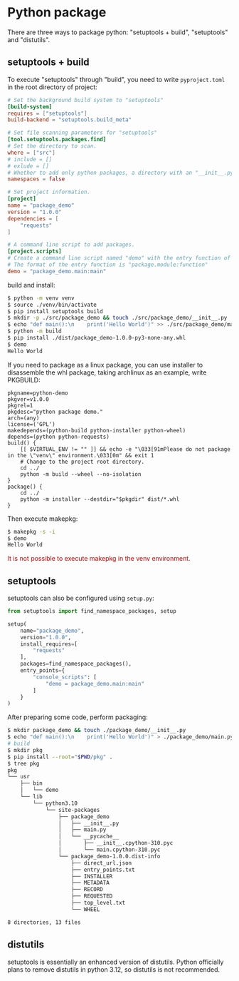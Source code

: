 # Python package

There are three ways to package python: "setuptools + build", "setuptools" and "distutils".

## setuptools + build

To execute "setuptools" through "build", you need to write `pyproject.toml` in the root directory of project:

```toml
# Set the background build system to "setuptools"
[build-system]
requires = ["setuptools"]
build-backend = "setuptools.build_meta"

# Set file scanning parameters for "setuptools"
[tool.setuptools.packages.find]
# Set the directory to scan. 
where = ["src"]
# include = []
# exlude = []
# Whether to add only python packages, a directory with an "__init__.py" file and all files in that directory.
namespaces = false

# Set project information.
[project]
name = "package_demo"
version = "1.0.0"
dependencies = [
    "requests"
]

# A command line script to add packages.
[project.scripts]
# Create a command line script named "demo" with the entry function of the package set to "package_demo.main:main".
# The format of the entry function is "package.module:function"
demo = "package_demo.main:main"
```

build and install:

```bash
$ python -m venv venv
$ source ./venv/bin/activate
$ pip install setuptools build
$ mkdir -p ./src/package_demo && touch ./src/package_demo/__init__.py
$ echo "def main():\n    print('Hello World')" >> ./src/package_demo/main.py
$ python -m build
$ pip install ./dist/package_demo-1.0.0-py3-none-any.whl
$ demo
Hello World
```

If you need to package as a linux package, you can use installer to disassemble the whl package, taking archlinux as an example, write PKGBUILD:

```pkgbuild
pkgname=python-demo
pkgver=v1.0.0
pkgrel=1
pkgdesc="python package demo."
arch=(any)
license=('GPL')
makedepends=(python-build python-installer python-wheel)
depends=(python python-requests)
build() {
    [[ $VIRTUAL_ENV != "" ]] && echo -e "\033[91mPlease do not package in the \"venv\" environment.\033[0m" && exit 1
    # Change to the project root directory.
    cd ../
    python -m build --wheel --no-isolation
}
package() {
    cd ../
    python -m installer --destdir="$pkgdir" dist/*.whl
}
```

Then execute makepkg:

```bash
$ makepkg -s -i
$ demo
Hello World
```

<font color="color">It is not possible to execute makepkg in the venv environment.</font>

## setuptools

setuptools can also be configured using `setup.py`:

```python
from setuptools import find_namespace_packages, setup

setup(
    name="package_demo",
    version="1.0.0",
    install_requires=[
        "requests"
    ],
    packages=find_namespace_packages(),
    entry_points={
        "console_scripts": [
            "demo = package_demo.main:main"
        ]
    }
)
```

After preparing some code, perform packaging:

```bash
$ mkdir package_demo && touch ./package_demo/__init__.py
$ echo "def main():\n    print('Hello World')" > ./package_demo/main.py
# build
$ mkdir pkg
$ pip install --root="$PWD/pkg" .
$ tree pkg
pkg
└── usr
    ├── bin
    │   └── demo
    └── lib
        └── python3.10
            └── site-packages
                ├── package_demo
                │   ├── __init__.py
                │   ├── main.py
                │   └── __pycache__
                │       ├── __init__.cpython-310.pyc
                │       └── main.cpython-310.pyc
                └── package_demo-1.0.0.dist-info
                    ├── direct_url.json
                    ├── entry_points.txt
                    ├── INSTALLER
                    ├── METADATA
                    ├── RECORD
                    ├── REQUESTED
                    ├── top_level.txt
                    └── WHEEL

8 directories, 13 files
```

## distutils

setuptools is essentially an enhanced version of distutils. Python officially plans to remove distutils in python 3.12, so distutils is not recommended.
